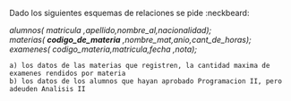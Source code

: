 Dado los siguientes esquemas de relaciones se pide :neckbeard: <br />

*alumnos( matricula ,apellido,nombre_al,nacionalidad);* <br />
*materias(  __codigo_de_materia__ ,nombre_mat,anio,cant_de_horas);* <br />
*examenes( codigo_materia,matricula,fecha ,nota);* <br />

```
a) los datos de las materias que registren, la cantidad maxima de examenes rendidos por materia 
b) los datos de los alumnos que hayan aprobado Programacion II, pero adeuden Analisis II
```
